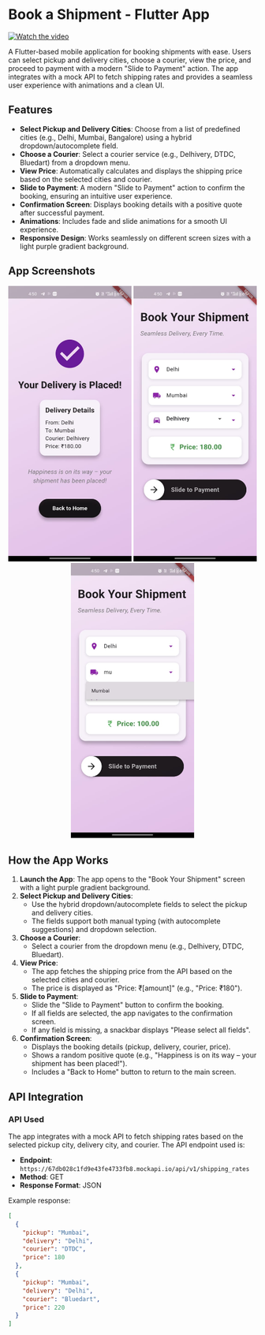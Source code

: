 # Book a Shipment - Flutter App
[![Watch the video](https://img.icons8.com/clouds/100/000000/video-playlist.png)](https://drive.google.com/file/d/1-3UpXmfyLbD4NLEqur8Z5B2f6bEWgM-R/view?usp=sharing)


A Flutter-based mobile application for booking shipments with ease. Users can select pickup and delivery cities, choose a courier, view the price, and proceed to payment with a modern "Slide to Payment" action. The app integrates with a mock API to fetch shipping rates and provides a seamless user experience with animations and a clean UI.

## Features

- **Select Pickup and Delivery Cities**: Choose from a list of predefined cities (e.g., Delhi, Mumbai, Bangalore) using a hybrid dropdown/autocomplete field.
- **Choose a Courier**: Select a courier service (e.g., Delhivery, DTDC, Bluedart) from a dropdown menu.
- **View Price**: Automatically calculates and displays the shipping price based on the selected cities and courier.
- **Slide to Payment**: A modern "Slide to Payment" action to confirm the booking, ensuring an intuitive user experience.
- **Confirmation Screen**: Displays booking details with a positive quote after successful payment.
- **Animations**: Includes fade and slide animations for a smooth UI experience.
- **Responsive Design**: Works seamlessly on different screen sizes with a light purple gradient background.

## App Screenshots

<p align="center">
  <img src="https://raw.githubusercontent.com/bhaktii98/book-a-shipment-flutter/main/1.jpg" width="250">
  <img src="https://raw.githubusercontent.com/bhaktii98/book-a-shipment-flutter/main/2.jpg" width="250">
  <img src="https://raw.githubusercontent.com/bhaktii98/book-a-shipment-flutter/main/3.jpg" width="250">
</p>

## How the App Works

1. **Launch the App**: The app opens to the "Book Your Shipment" screen with a light purple gradient background.
2. **Select Pickup and Delivery Cities**:
   - Use the hybrid dropdown/autocomplete fields to select the pickup and delivery cities.
   - The fields support both manual typing (with autocomplete suggestions) and dropdown selection.
3. **Choose a Courier**:
   - Select a courier from the dropdown menu (e.g., Delhivery, DTDC, Bluedart).
4. **View Price**:
   - The app fetches the shipping price from the API based on the selected cities and courier.
   - The price is displayed as "Price: ₹[amount]" (e.g., "Price: ₹180").
5. **Slide to Payment**:
   - Slide the "Slide to Payment" button to confirm the booking.
   - If all fields are selected, the app navigates to the confirmation screen.
   - If any field is missing, a snackbar displays "Please select all fields".
6. **Confirmation Screen**:
   - Displays the booking details (pickup, delivery, courier, price).
   - Shows a random positive quote (e.g., "Happiness is on its way – your shipment has been placed!").
   - Includes a "Back to Home" button to return to the main screen.

## API Integration

### API Used
The app integrates with a mock API to fetch shipping rates based on the selected pickup city, delivery city, and courier. The API endpoint used is:

- **Endpoint**: `https://67db028c1fd9e43fe4733fb8.mockapi.io/api/v1/shipping_rates`
- **Method**: GET
- **Response Format**: JSON

Example response:
```json
[
  {
    "pickup": "Mumbai",
    "delivery": "Delhi",
    "courier": "DTDC",
    "price": 180
  },
  {
    "pickup": "Mumbai",
    "delivery": "Delhi",
    "courier": "Bluedart",
    "price": 220
  }
]
